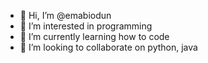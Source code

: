 - 👋 Hi, I’m @emabiodun
- 👀 I’m interested in programming
- 🌱 I’m currently learning how to code
- 💞️ I’m looking to collaborate on python, java

<!---
emabiodun/emabiodun is a ✨ special ✨ repository because its `README.md` (this file) appears on your GitHub profile.
You can click the Preview link to take a look at your changes.
--->
